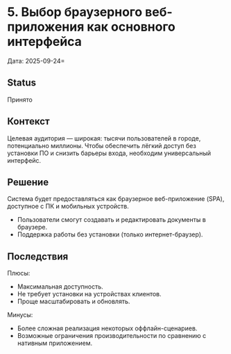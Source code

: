 # 5. Выбор браузерного веб-приложения как основного интерфейса

Дата: 2025-09-24=

## Status

Принято

## Контекст

Целевая аудитория — широкая: тысячи пользователей в городе, потенциально миллионы. Чтобы обеспечить лёгкий доступ без установки ПО и снизить барьеры входа, необходим универсальный интерфейс.

## Решение

Система будет предоставляться как браузерное веб-приложение (SPA), доступное с ПК и мобильных устройств.
- Пользователи смогут создавать и редактировать документы в браузере.
- Поддержка работы без установки (только интернет-браузер).


## Последствия

Плюсы:
- Максимальная доступность.
- Не требует установки на устройствах клиентов.
- Проще масштабировать и обновлять.

Минусы:
- Более сложная реализация некоторых оффлайн-сценариев. 
- Возможные ограничения производительности по сравнению с нативным приложением.
